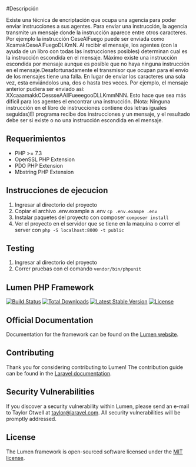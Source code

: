 #Descripción  

Existe una técnica de encriptación que ocupa una agencia para poder enviar instrucciones a sus agentes. Para enviar una instrucción, la agencia transmite un mensaje donde la instrucción aparece entre otros caracteres. Por ejemplo la instrucción CeseAlFuego puede ser enviada como XcamakCeseAlFuegoDLKmN. Al recibir el mensaje, los agentes (con la ayuda de un libro con todas las instrucciones posibles) determinan cual es la instrucción escondida en el mensaje. Máximo existe una instrucción escondida por mensaje aunque es posible que no haya ninguna instrucción en el mensaje.Desafortunadamente el transmisor que ocupan para el envío de los mensajes tiene una falla. En lugar de enviar los caracteres una sola vez, esta enviándolos una, dos o hasta tres veces. Por ejemplo, el mensaje anterior pudiera ser enviado así: XXcaaamakkCCessseAAllFueeegooDLLKmmNNN. Esto hace que sea más difícil para los agentes el encontrar una instrucción. (Nota: Ninguna instrucción en el libro de instrucciones contiene dos letras iguales seguidas)El programa recibe dos instrucciones y un mensaje, y el resultado debe ser si existe o no una instrucción escondida en el mensaje.

## Requerimientos

* PHP >= 7.3
* OpenSSL PHP Extension
* PDO PHP Extension
* Mbstring PHP Extension

## Instrucciones de ejecucion

1. Ingresar al directorio del proyecto
2. Copiar el archivo .env.example a .env `cp .env.exampe .env`
3. Instalar paquetes del proyecto con composer `composer install`
4. Ver el proyecto en el servidor que se tiene en la maquina o correr el server con `php -S localhost:8000 -t public`

## Testing

1. Ingresar al directorio del proyecto
2. Correr pruebas con el comando `vendor/bin/phpunit`

## Lumen PHP Framework

[![Build Status](https://travis-ci.org/laravel/lumen-framework.svg)](https://travis-ci.org/laravel/lumen-framework)
[![Total Downloads](https://img.shields.io/packagist/dt/laravel/framework)](https://packagist.org/packages/laravel/lumen-framework)
[![Latest Stable Version](https://img.shields.io/packagist/v/laravel/framework)](https://packagist.org/packages/laravel/lumen-framework)
[![License](https://img.shields.io/packagist/l/laravel/framework)](https://packagist.org/packages/laravel/lumen-framework)

## Official Documentation

Documentation for the framework can be found on the [Lumen website](https://lumen.laravel.com/docs).

## Contributing

Thank you for considering contributing to Lumen! The contribution guide can be found in the [Laravel documentation](https://laravel.com/docs/contributions).

## Security Vulnerabilities

If you discover a security vulnerability within Lumen, please send an e-mail to Taylor Otwell at taylor@laravel.com. All security vulnerabilities will be promptly addressed.

## License

The Lumen framework is open-sourced software licensed under the [MIT license](https://opensource.org/licenses/MIT).
